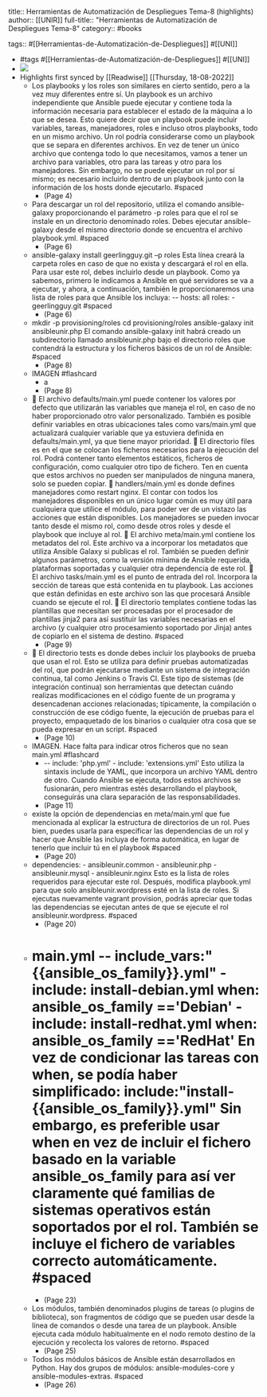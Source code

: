 title:: Herramientas de Automatización de Despliegues Tema-8 (highlights)
author:: [[UNIR]]
full-title:: "Herramientas de Automatización de Despliegues Tema-8"
category:: #books

tags:: #[[Herramientas-de-Automatización-de-Despliegues]] #[[UNI]]

- #tags #[[Herramientas-de-Automatización-de-Despliegues]] #[[UNI]]
- ![](https://readwise-assets.s3.amazonaws.com/media/uploaded_book_covers/profile_22942/e3359d36-b8eb-40cb-9801-7103ac0b8eab.jpg)
- Highlights first synced by [[Readwise]] [[Thursday, 18-08-2022]]
	- Los playbooks y los roles son similares en cierto sentido, pero a la vez muy diferentes entre  sí.  Un playbook  es  un  archivo  independiente  que  Ansible  puede  ejecutar  y contiene toda la información necesaria para establecer el estado de la máquina a lo que  se  desea.  Esto  quiere  decir  que  un  playbook  puede  incluir  variables,  tareas, manejadores, roles e incluso otros playbooks, todo en un mismo archivo. Un rol podría considerarse como un playbook que se separa en diferentes archivos. En vez de tener un único archivo que contenga todo lo que necesitamos, vamos a tener un  archivo  para  variables,  otro  para  las  tareas  y  otro  para  los  manejadores.  Sin embargo, no se puede ejecutar un rol por sí mismo; es necesario incluirlo dentro de un playbook junto con la información de los hosts donde ejecutarlo. #spaced
		- (Page 4)
	- Para descargar un rol  del  repositorio, utiliza  el comando ansible-galaxy proporcionando el parámetro  -p  roles  para que el rol se instale en un directorio denominado roles. Debes ejecutar ansible-galaxy desde el mismo directorio donde se encuentra el archivo playbook.yml. #spaced
		- (Page 6)
	- ansible-galaxy install geerlingguy.git –p roles Esta línea creará la carpeta roles en caso de que no exista y descargará el rol en ella. Para usar este rol, debes incluirlo desde un playbook. Como ya sabemos, primero le indicamos  a  Ansible  en  qué  servidores  se  va  a  ejecutar,  y  ahora,  a  continuación, también le proporcionaremos una lista de roles para que Ansible los incluya: -- hosts: all roles: - geerlingguy.git #spaced
		- (Page 6)
	- mkdir -p provisioning/roles cd provisioning/roles ansible-galaxy init ansibleunir.php El  comando  ansible-galaxy  init  habrá  creado  un  subdirectorio llamado ansibleunir.php bajo el directorio roles que contendrá la estructura y los ficheros básicos de un rol de Ansible: #spaced
		- (Page 8)
	- IMAGEN #flashcard
		- a
		- (Page 8)
	-   El  archivo  defaults/main.yml  puede  contener  los  valores  por  defecto  que utilizarán las variables que maneja el rol, en caso de no haber proporcionado otro valor personalizado. También es posible definir variables en otras ubicaciones tales como vars/main.yml que actualizará cualquier variable que ya estuviera definida en defaults/main.yml, ya que tiene mayor prioridad.   El directorio files es en el que se colocan los ficheros necesarios para la ejecución del  rol.  Podrá  contener  tanto  elementos  estáticos,  ficheros  de  configuración, como cualquier otro tipo de fichero. Ten en cuenta que estos archivos no pueden ser manipulados de ninguna manera, solo se pueden copiar.   handlers/main.yml es donde defines manejadores como restart nginx. El contar con todos los manejadores disponibles en un único lugar común es muy útil para cualquiera que utilice el módulo, para poder ver de un vistazo las acciones que están disponibles. Los manejadores se pueden invocar tanto desde el mismo rol, como desde otros roles y desde el playbook que incluye al rol.   El  archivo  meta/main.yml  contiene  los  metadatos  del  rol.  Este  archivo  va  a incorporar los metadatos que utiliza Ansible Galaxy si publicas el rol. También se pueden definir algunos parámetros, como la versión mínima de Ansible requerida, plataformas soportadas y cualquier otra dependencia de este rol.   El archivo tasks/main.yml es el punto de entrada del rol. Incorpora la sección de tareas que está contenida en tu playbook. Las acciones que están definidas en este archivo son las que procesará Ansible cuando se ejecute el rol.   El directorio templates contiene todas las plantillas que necesitan ser procesadas por el procesador de plantillas jinja2 para así sustituir las variables necesarias en el archivo (y cualquier otro procesamiento soportado por Jinja) antes de copiarlo en el sistema de destino. #spaced
		- (Page 9)
	-   El directorio tests es donde debes incluir los playbooks de prueba que usan el rol. Esto  se utiliza para definir pruebas automatizadas del rol,  que  podrán ejecutarse mediante un sistema de integración continua, tal como Jenkins o Travis CI. Este tipo de sistemas (de integración continua) son herramientas que detectan cuándo realizas  modificaciones  en  el  código  fuente  de  un  programa  y  desencadenan acciones relacionadas; típicamente, la compilación o construcción de ese código fuente, la ejecución de pruebas para el proyecto, empaquetado de los binarios o cualquier otra cosa que se pueda expresar en un script. #spaced
		- (Page 10)
	- IMAGEN. Hace falta para indicar otros ficheros que no sean main.yml #flashcard
		- -- include: 'php.yml' - include: 'extensions.yml' Esto utiliza la sintaxis  include de YAML, que incorpora un archivo YAML dentro de otro. Cuando Ansible se ejecuta, todos estos archivos se fusionarán, pero mientras estés  desarrollando  el  playbook,  conseguirás  una  clara  separación  de las responsabilidades.
		- (Page 11)
	- existe  la  opción  de  dependencias  en  meta/main.yml  que  fue mencionada al explicar la estructura de directorios de un rol. Pues bien, puedes usarla para especificar las dependencias de un rol y hacer que Ansible las incluya de forma automática,  en  lugar  de  tenerlo  que  incluir  tú  en  el  playbook #spaced
		- (Page 20)
	- dependencies: - ansibleunir.common - ansibleunir.php - ansibleunir.mysql - ansibleunir.nginx Esto  es  la  lista  de  roles  requeridos  para  ejecutar  este  rol.  Después,  modifica playbook.yml  para  que  solo  ansibleunir.wordpress  esté  en  la  lista  de  roles.  Si ejecutas nuevamente vagrant provision, podrás apreciar que todas las dependencias se ejecutan antes de que se ejecute el rol ansibleunir.wordpress. #spaced
		- (Page 20)
	- # main.yml -- include_vars:"{{ansible_os_family}}.yml" - include: install-debian.yml when: ansible_os_family =='Debian' - include: install-redhat.yml when: ansible_os_family =='RedHat' En vez de condicionar las tareas con when, se podía haber simplificado: include:"install-{{ansible_os_family}}.yml" Sin embargo, es preferible usar when en vez de incluir el fichero basado en la variable ansible_os_family para así ver claramente qué familias de sistemas operativos están soportados  por  el  rol.  También  se  incluye  el  fichero  de  variables  correcto automáticamente. #spaced
		- (Page 23)
	- Los módulos, también denominados plugins de tareas (o plugins de biblioteca), son fragmentos de código que se pueden usar desde la línea de comandos o desde una tarea de un playbook. Ansible ejecuta cada módulo habitualmente en el nodo remoto destino de la ejecución y recolecta los valores de retorno. #spaced
		- (Page 25)
	- Todos  los  módulos  básicos  de  Ansible  están desarrollados  en  Python.  Hay  dos  grupos  de  módulos:  ansible-modules-core  y ansible-modules-extras. #spaced
		- (Page 26)
